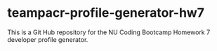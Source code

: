 # teampacr-profile-generator-hw7
This is a Git Hub repository for the NU Coding Bootcamp Homework 7 developer profile generator.

